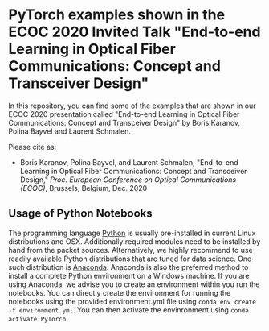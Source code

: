 # PyTorch examples shown in the ECOC 2020 Invited Talk "End-to-end Learning in Optical Fiber Communications: Concept and Transceiver Design"

In this repository, you can find some of the examples that are shown in our ECOC 2020 presentation called "End-to-end Learning in Optical Fiber Communications: Concept and Transceiver Design" by Boris Karanov, Polina Bayvel and Laurent Schmalen.

Please cite as:

* Boris Karanov, Polina Bayvel, and Laurent Schmalen, "End-to-end Learning in Optical Fiber Communications: Concept and Transceiver Design," _Proc. European Conference on Optical Communications (ECOC)_, Brussels, Belgium, Dec. 2020

Usage of Python Notebooks
-------------------------
The programming language [Python](http://www.python.org) is usually pre-installed in current Linux distributions and OSX. Additionally required modules need to be installed by hand from the packet sources. Alternatively, we highly recommend to use readily available Python distributions that are tuned for data science. One such distribution is [Anaconda](https://www.anaconda.com/). Anaconda is also the preferred method to install a complete Python environment on a Windows machine. If you are using Anaconda, we advise you to create an environment within you run the notebooks. You can directly create the environment for running the notebooks using the provided environment.yml file using `conda env create -f environment.yml`. You can then activate the envinronment using `conda activate PyTorch`.

